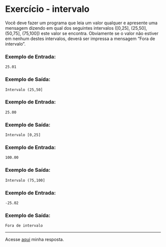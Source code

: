 # Exercício - intervalo

Você deve fazer um programa que leia um valor qualquer e apresente uma mensagem dizendo em qual dos seguintes intervalos ([0,25], (25,50], (50,75], (75,100]) este valor se encontra. Obviamente se o valor não estiver em
nenhum destes intervalos, deverá ser impressa a mensagem “Fora de intervalo”.

### Exemplo de Entrada:

```
25.01
```

### Exemplo de Saída:

```
Intervalo (25,50]
```

### Exemplo de Entrada:

```
25.00
```

### Exemplo de Saída:

```
Intervalo [0,25]
```

### Exemplo de Entrada:

```
100.00
```

### Exemplo de Saída:

```
Intervalo (75,100]
```

### Exemplo de Entrada:

```
-25.02
```

### Exemplo de Saída:

```
Fora de intervalo
```

---

Acesse [aqui](https://github.com/JonathanBarr0s/Udemy-Java/blob/main/Se%C3%A7%C3%A3o%2005%20-%20Estrutura%20Condicional/06.%20Intervalo/Intervalo/src/Main.java) minha resposta.
